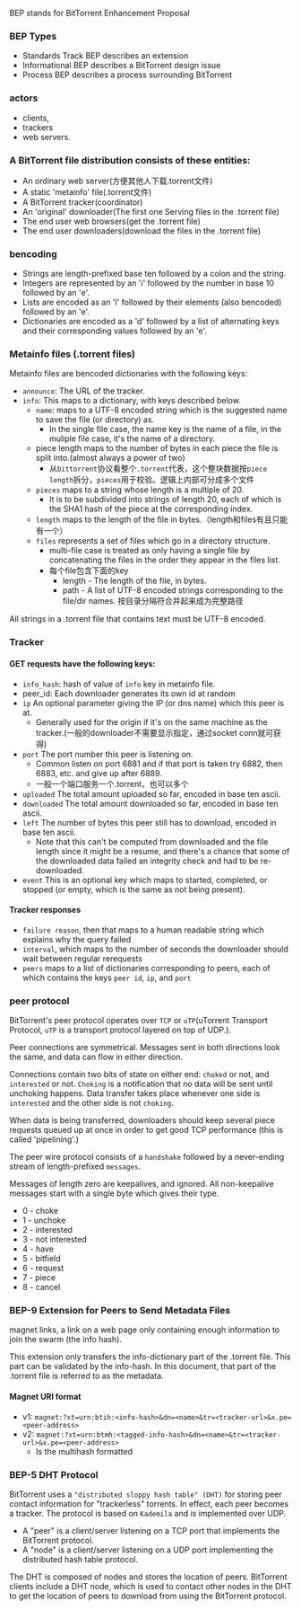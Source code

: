 BEP stands for BitTorrent Enhancement Proposal

### BEP Types
- Standards Track BEP describes an extension
- Informational BEP describes a BitTorrent design issue
- Process BEP describes a process surrounding BitTorrent

### actors
- clients,
- trackers
- web servers.

### A BitTorrent file distribution consists of these entities:
- An ordinary web server(方便其他人下载.torrent文件)
- A static 'metainfo' file(.torrent文件)
- A BitTorrent tracker(coordinator)
- An 'original' downloader(The first one Serving files in the .torrent file)
- The end user web browsers(get the .torrent file)
- The end user downloaders(download the files in the .torrent file)

### bencoding
- Strings are length-prefixed base ten followed by a colon and the string.
- Integers are represented by an 'i' followed by the number in base 10 followed by an 'e'.
- Lists are encoded as an 'l' followed by their elements (also bencoded) followed by an 'e'.
- Dictionaries are encoded as a 'd' followed by a list of alternating keys and their corresponding values followed by an 'e'.

### Metainfo files (.torrent files)
Metainfo files are bencoded dictionaries with the following keys:
- `announce`: The URL of the tracker.
- `info`: This maps to a dictionary, with keys described below.
    - `name`: maps to a UTF-8 encoded string which is the suggested name to save the file (or directory) as.
        - In the single file case, the name key is the name of a file, in the muliple file case, it's the name of a directory.
    - piece length maps to the number of bytes in each piece the file is split into.(almost always a power of two)
        - 从`bittorrent`协议看整个`.torrent`代表，这个整块数据按`piece length`拆分，`pieces`用于校验。逻辑上内部可分成多个文件
    - `pieces` maps to a string whose length is a multiple of 20.
        - It is to be subdivided into strings of length 20, each of which is the SHA1 hash of the piece at the corresponding index.
    - `length` maps to the length of the file in bytes.（length和files有且只能有一个）
    - `files` represents a set of files which go in a directory structure.
        - multi-file case is treated as only having a single file by concatenating the files in the order they appear in the files list.
        - 每个file包含下面的key
            - length - The length of the file, in bytes.
            - path - A list of UTF-8 encoded strings corresponding to the file/dir names. 按目录分隔符合并起来成为完整路径

All strings in a .torrent file that contains text must be UTF-8 encoded.

### Tracker
#### GET requests have the following keys:
- `info_hash`: hash of value of `info` key in metainfo file.
- peer_id: Each downloader generates its own id at random
- `ip` An optional parameter giving the IP (or dns name) which this peer is at.
    - Generally used for the origin if it's on the same machine as the tracker.(一般的downloader不需要显示指定，通过socket conn就可获得)
- `port` The port number this peer is listening on.
    - Common listen on port 6881 and if that port is taken try 6882, then 6883, etc. and give up after 6889.
    - 一般一个端口服务一个.torrent，也可以多个
- `uploaded` The total amount uploaded so far, encoded in base ten ascii.
- `downloaded` The total amount downloaded so far, encoded in base ten ascii.
- `left` The number of bytes this peer still has to download, encoded in base ten ascii.
    - Note that this can't be computed from downloaded and the file length since it might be a resume, and there's a chance that some of the downloaded data failed an integrity check and had to be re-downloaded.
- `event` This is an optional key which maps to started, completed, or stopped (or empty, which is the same as not being present).

#### Tracker responses
- `failure reason`, then that maps to a human readable string which explains why the query failed
- `interval`, which maps to the number of seconds the downloader should wait between regular rerequests
- `peers` maps to a list of dictionaries corresponding to peers, each of which contains the keys `peer id`, `ip`, and `port`

### peer protocol
BitTorrent's peer protocol operates over `TCP` or `uTP`(uTorrent Transport Protocol, `uTP` is a transport protocol layered on top of UDP.).

Peer connections are symmetrical. Messages sent in both directions look the same, and data can flow in either direction.

Connections contain two bits of state on either end: `choked` or not, and `interested` or not. `Choking` is a notification that no data will be sent until unchoking happens. Data transfer takes place whenever one side is `interested` and the other side is not `choking`.

When data is being transferred, downloaders should keep several piece requests queued up at once in order to get good TCP performance (this is called 'pipelining'.)

The peer wire protocol consists of a `handshake` followed by a never-ending stream of length-prefixed `messages`.

Messages of length zero are keepalives, and ignored. All non-keepalive messages start with a single byte which gives their type.
- 0 - choke
- 1 - unchoke
- 2 - interested
- 3 - not interested
- 4 - have
- 5 - bitfield
- 6 - request
- 7 - piece
- 8 - cancel

### BEP-9 Extension for Peers to Send Metadata Files
magnet links, a link on a web page only containing enough information to join the swarm (the info hash).

This extension only transfers the info-dictionary part of the .torrent file. This part can be validated by the info-hash. In this document, that part of the .torrent file is referred to as the metadata.

#### Magnet URI format
- v1: `magnet:?xt=urn:btih:<info-hash>&dn=<name>&tr=<tracker-url>&x.pe=<peer-address>`
- v2: `magnet:?xt=urn:btmh:<tagged-info-hash>&dn=<name>&tr=<tracker-url>&x.pe=<peer-address>`
    - <tagged-info-hash> Is the multihash formatted

### BEP-5 DHT Protocol
BitTorrent uses a `"distributed sloppy hash table" (DHT)` for storing peer contact information for "trackerless" torrents. In effect, each peer becomes a tracker. The protocol is based on `Kademila` and is implemented over UDP.

- A "peer" is a client/server listening on a TCP port that implements the BitTorrent protocol.
- A "node" is a client/server listening on a UDP port implementing the distributed hash table protocol.

The DHT is composed of nodes and stores the location of peers. BitTorrent clients include a DHT node, which is used to contact other nodes in the DHT to get the location of peers to download from using the BitTorrent protocol.

